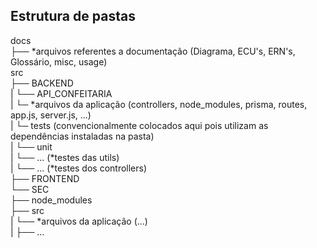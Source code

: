 ## Estrutura de pastas 

docs <br/>
├── *arquivos referentes a documentação (Diagrama, ECU's, ERN's, Glossário, misc, usage)<br/>
src<br/>
├── BACKEND<br/>
|   └── API_CONFEITARIA<br/>
|       └─ *arquivos da aplicação (controllers, node_modules, prisma, routes, app.js, server.js, ...)<br/>
|       └─ tests (convencionalmente colocados aqui pois utilizam as dependências instaladas na pasta)<br/>
|           └── unit<br/>
|                └── ... (*testes das utils)<br/>
|                 └── ... (*testes dos controllers) <br/> 
├── FRONTEND<br/>
└── SEC<br/>
    ├── node_modules<br/>
    ├── src<br/>
    |   └── *arquivos da aplicação (...)<br/>
    |   ├── ...<br/>
